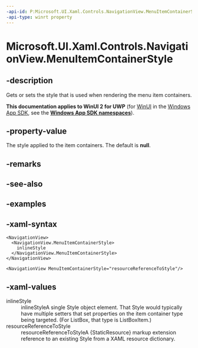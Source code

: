 ```yaml
---
-api-id: P:Microsoft.UI.Xaml.Controls.NavigationView.MenuItemContainerStyle
-api-type: winrt property
---
```

<!-- Property syntax.
public Style MenuItemContainerStyle { get;  set; }
-->

# Microsoft.UI.Xaml.Controls.NavigationView.MenuItemContainerStyle


## -description

Gets or sets the style that is used when rendering the menu item containers.


**This documentation applies to WinUI 2 for UWP** (for [WinUI](/windows/apps/winui/winui3/) in the [Windows App SDK](/windows/apps/windows-app-sdk/), see the **[Windows App SDK namespaces](/windows/windows-app-sdk/api/winrt/)**).

## -property-value

The style applied to the item containers. The default is **null**.


## -remarks


## -see-also


## -examples


## -xaml-syntax

```xaml
<NavigationView>
  <NavigationView.MenuItemContainerStyle>
    inlineStyle
  </NavigationView.MenuItemContainerStyle>
</NavigationView>
```

```xaml
<NavigationView MenuItemContainerStyle="resourceReferenceToStyle"/>
```


## -xaml-values

<dl><dt>inlineStyle</dt><dd>inlineStyleA single Style object element. That Style would typically have multiple setters that set properties on the item container type being targeted. (For ListBox, that type is ListBoxItem.)</dd>
<dt>resourceReferenceToStyle</dt><dd>resourceReferenceToStyleA {StaticResource} markup extension reference to an existing Style from a XAML resource dictionary.</dd>
</dl>


